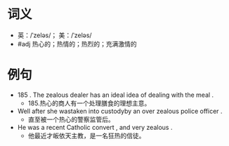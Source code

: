 # 词义
- 英：/ˈzeləs/； 美：/ˈzeləs/
- #adj 热心的；热情的；热烈的；充满激情的
# 例句
- 185 . The zealous dealer has an ideal idea of dealing with the meal .
	- 185.热心的商人有一个处理膳食的理想主意。
- Well after she wastaken into custodyby an over zealous police officer .
	- 直至被一个热心的警察监管后。
- He was a recent Catholic convert , and very zealous .
	- 他最近才皈依天主教，是一名狂热的信徒。
